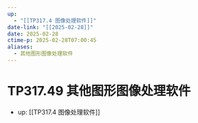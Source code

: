 ```yaml
---
up:
  - "[[TP317.4 图像处理软件]]"
date-link: "[[2025-02-28]]"
date: 2025-02-28
ctime-p: 2025-02-28T07:00:45
aliases:
  - 其他图形图像处理软件
---
```


# TP317.49 其他图形图像处理软件

- up: [[TP317.4 图像处理软件]]
